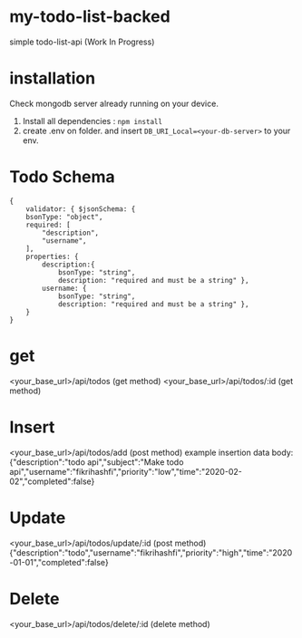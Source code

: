 # my-todo-list-backed
simple todo-list-api (Work In Progress)

# installation
Check mongodb server already running on your device. 

1. Install all dependencies : `npm install`
2. create .env on folder. and insert `DB_URI_Local=<your-db-server>` to your env.

# Todo Schema

    { 
        validator: { $jsonSchema: { 
        bsonType: "object", 
        required: [
            "description", 
            "username",
        ], 
        properties: { 
            description:{
                bsonType: "string", 
                description: "required and must be a string" }, 
            username: { 
                bsonType: "string", 
                description: "required and must be a string" }, 
        }
    }
   
# get
<your_base_url>/api/todos (get method)
<your_base_url>/api/todos/:id (get method)

# Insert
<your_base_url>/api/todos/add (post method)
example insertion data body:
{"description":"todo api","subject":"Make todo api","username":"fikrihashfi","priority":"low","time":"2020-02-02","completed":false}

# Update
<your_base_url>/api/todos/update/:id (post method)
{"description":"todo","username":"fikrihashfi","priority":"high","time":"2020-01-01","completed":false}

# Delete
<your_base_url>/api/todos/delete/:id (delete method)






